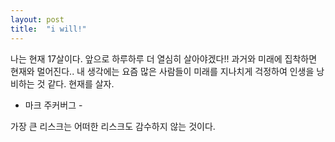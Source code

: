 ```yaml
---
layout: post
title:  "i will!"
---
```


나는 현재 17살이다.
앞으로 하루하루 더 열심히 살아야겠다!!
과거와 미래에 집착하면 현재와 멀어진다..
내 생각에는 요즘 많은 사람들이 미래를 지나치게 걱정하여 인생을 낭비하는 것 같다.
현재를 살자.

- 마크 주커버그 -

가장 큰 리스크는 어떠한 리스크도 감수하지 않는 것이다.
